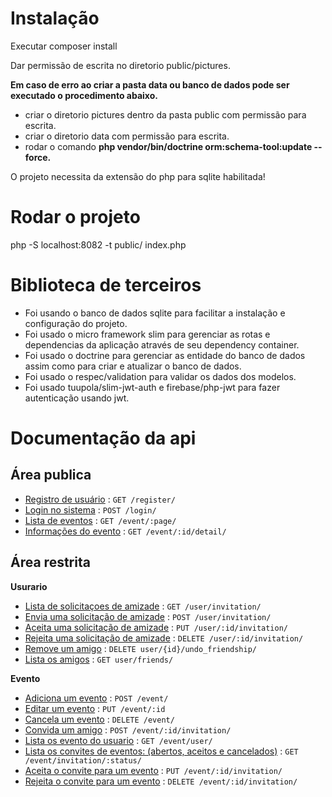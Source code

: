 # Instalação
Executar composer install

Dar permissão de escrita no diretorio public/pictures.

**Em caso de erro ao criar a pasta data ou banco de dados pode ser executado o procedimento abaixo.**

- criar o diretorio pictures dentro da pasta public com permissão para escrita.
- criar o diretorio data com permissão para escrita.
- rodar o comando **php vendor/bin/doctrine orm:schema-tool:update --force.**

O projeto necessita da extensão do php para sqlite habilitada!

# Rodar o projeto
php -S localhost:8082 -t public/ index.php

# Biblioteca de terceiros
- Foi usando o banco de dados sqlite para facilitar a instalação e configuração do projeto.
- Foi usado o micro framework slim para gerenciar as rotas e dependencias da aplicação através de seu dependency container.
- Foi usado o doctrine para gerenciar as entidade do banco de dados assim como para criar e atualizar o banco de dados.
- Foi usado o respec/validation para validar os dados dos modelos.
- Foi usado tuupola/slim-jwt-auth e firebase/php-jwt para fazer autenticação usando jwt.

# Documentação da api

## Área publica
* [Registro de usuário](doc/login/register.md) : `GET /register/`
* [Login no sistema](doc/login/login.md) : `POST /login/`
* [Lista de eventos](doc/event/event_get.md) : `GET /event/:page/`
* [Informações do evento](doc/event/event_detail.md) : `GET /event/:id/detail/`

## Área restrita
**Usurario**
* [Lista de solicitaçoes de amizade](doc/user/user_invitation_get.md) : `GET /user/invitation/`
* [Envia uma solicitação de amizade](doc/user/user_invitation_post.md) : `POST /user/invitation/`
* [Aceita uma solicitação de amizade](doc/user/user_invitation_put.md) : `PUT /user/:id/invitation/`
* [Rejeita uma solicitação de amizade](doc/user/user_invitation_delete.md) : `DELETE /user/:id/invitation/`
* [Remove um amigo](doc/user/friends_undo.md) : `DELETE user/{id}/undo_friendship/`
* [Lista os amigos](doc/user/friends.md) : `GET user/friends/`

**Evento**
* [Adiciona um evento](doc/event/event_post.md) : `POST /event/`
* [Editar um evento](doc/event/event_put.md) : `PUT /event/:id`
* [Cancela um evento](doc/event/event_delete.md) : `DELETE /event/`
* [Convida um amigo](doc/event/event_invitation.md) : `POST /event/:id/invitation/`
* [Lista os evento do usuario](doc/event/event_user.md) : `GET /event/user/`
* [Lista os convites de eventos: (abertos, aceitos e cancelados)](doc/event/register.md) : `GET /event/invitation/:status/`
* [Aceita o convite para um evento](doc/event/register.md) : `PUT /event/:id/invitation/`
* [Rejeita o convite para um evento](doc/event/register.md) : `DELETE /event/:id/invitation/`

